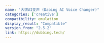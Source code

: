```yaml
---
name: "大饼AI变声 (Dabing AI Voice Changer)"
categories: ['creative']
compatibility: emulation
display_result: "Compatible"
version_from: "2.5.2"
link: https://dubbing.tech/
---
```

